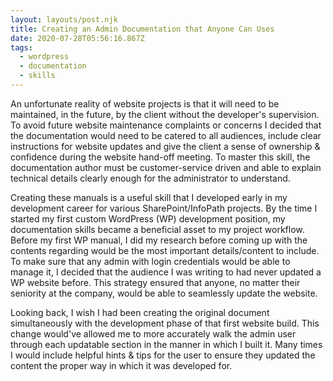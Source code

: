 ```yaml
---
layout: layouts/post.njk
title: Creating an Admin Documentation that Anyone Can Uses
date: 2020-07-28T05:56:16.867Z
tags:
  - wordpress
  - documentation
  - skills
---
```

An unfortunate reality of website projects is that it will need to be maintained, in the future, by the client without the developer's supervision. To avoid future website maintenance complaints or concerns I decided that the documentation would need to be catered to all audiences, include clear instructions for website updates and give the client a sense of ownership & confidence during the website hand-off meeting. To master this skill, the documentation author must be customer-service driven and able to explain technical details clearly enough for the administrator to understand.

Creating these manuals is a useful skill that I developed early in my development career for various SharePoint/InfoPath projects. By the time I started my first custom WordPress (WP) development position, my documentation skills became a beneficial asset to my project workflow. Before my first WP manual, I did my research before coming up with the contents regarding would be the most important details/content to include. To make sure that any admin with login credentials would be able to manage it, I decided that the audience I was writing to had never updated a WP website before. This strategy ensured that anyone, no matter their seniority at the company, would be able to seamlessly update the website. 

Looking back, I wish I had been creating the original document simultaneously with the development phase of that first website build. This change would've allowed me to more accurately walk the admin user through each updatable section in the manner in which I built it. Many times I would include helpful hints & tips for the user to ensure they updated the content the proper way in which it was developed for.
